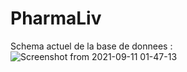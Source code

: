 # PharmaLiv

Schema actuel de la base de donnees : 
![Screenshot from 2021-09-11 01-47-13](https://user-images.githubusercontent.com/54151199/132932335-cdfc837c-3ab6-4648-90d1-039b3e56c0b1.png)


